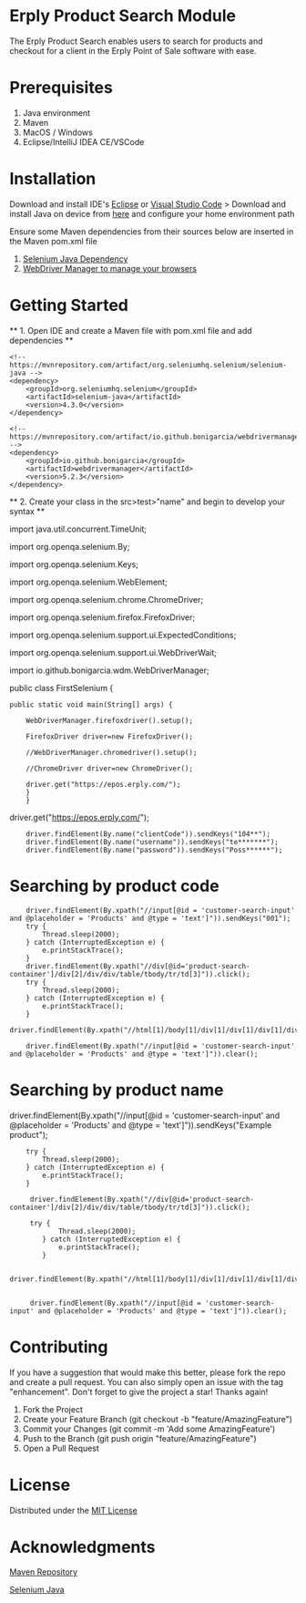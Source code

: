 # Erply Product Search Module
The Erply Product Search enables users to search for products and checkout for a client in the Erply Point of Sale software with ease. 

# Prerequisites 

1. Java environment
2. Maven
3. MacOS / Windows 
4. Eclipse/IntelliJ IDEA CE/VSCode


# Installation 

Download and install  IDE's [Eclipse](https://www.eclipse.org/downloads/) or [Visual Studio Code](https://code.visualstudio.com/) >
Download and install Java on device from [here](https://www.java.com/en/download/) and configure your home environment path

Ensure some Maven dependencies  from their sources below are inserted in the Maven    pom.xml file
1. [Selenium Java Dependency](https://mvnrepository.com/artifact/org.seleniumhq.selenium/selenium-java)
2. [WebDriver Manager to manage your browsers](https://mvnrepository.com/artifact/io.github.bonigarcia/webdrivermanager)



# Getting Started 
** 1. Open IDE and create a Maven file with pom.xml file and add dependencies **
<dependencies>

    <!-- https://mvnrepository.com/artifact/org.seleniumhq.selenium/selenium-java -->
    <dependency>
        <groupId>org.seleniumhq.selenium</groupId>
        <artifactId>selenium-java</artifactId>
        <version>4.3.0</version>
    </dependency>

    <!-- https://mvnrepository.com/artifact/io.github.bonigarcia/webdrivermanager -->
    <dependency>
        <groupId>io.github.bonigarcia</groupId>
        <artifactId>webdrivermanager</artifactId>
        <version>5.2.3</version>
    </dependency>

</dependencies>

** 2. Create your class in the src>test>"name" and begin to develop your syntax **

import java.util.concurrent.TimeUnit;

import org.openqa.selenium.By;

import org.openqa.selenium.Keys;

import org.openqa.selenium.WebElement;

import org.openqa.selenium.chrome.ChromeDriver;

import org.openqa.selenium.firefox.FirefoxDriver;

import org.openqa.selenium.support.ui.ExpectedConditions;

import org.openqa.selenium.support.ui.WebDriverWait;

import io.github.bonigarcia.wdm.WebDriverManager;

public class FirstSelenium {

	public static void main(String[] args) {	

		WebDriverManager.firefoxdriver().setup();

		FirefoxDriver driver=new FirefoxDriver();

		//WebDriverManager.chromedriver().setup();

		//ChromeDriver driver=new ChromeDriver();

		driver.get("https://epos.erply.com/");
        }
        }

driver.get("https://epos.erply.com/");
			
		driver.findElement(By.name("clientCode")).sendKeys("104**");
		driver.findElement(By.name("username")).sendKeys("te*******");
		driver.findElement(By.name("password")).sendKeys("Poss******");

# Searching by product code
        driver.findElement(By.xpath("//input[@id = 'customer-search-input' and @placeholder = 'Products' and @type = 'text']")).sendKeys("001");
		try {
	        Thread.sleep(2000);
	    } catch (InterruptedException e) {
	        e.printStackTrace();
	    }	
	    driver.findElement(By.xpath("//div[@id='product-search-container']/div[2]/div/div/table/tbody/tr/td[3]")).click();   
	    try {
	        Thread.sleep(2000);
	    } catch (InterruptedException e) {
	        e.printStackTrace();
	    }
	    driver.findElement(By.xpath("//html[1]/body[1]/div[1]/div[1]/div[1]/div[2]/div[1]/div[2]/div[2]/div[1]/div[1]/span[2]")).click();

	    driver.findElement(By.xpath("//input[@id = 'customer-search-input' and @placeholder = 'Products' and @type = 'text']")).clear();

# Searching by product name
driver.findElement(By.xpath("//input[@id = 'customer-search-input' and @placeholder = 'Products' and @type = 'text']")).sendKeys("Example product");	

		try {
	        Thread.sleep(2000);
	    } catch (InterruptedException e) {
	        e.printStackTrace();
	    }	

		 driver.findElement(By.xpath("//div[@id='product-search-container']/div[2]/div/div/table/tbody/tr/td[3]")).click();

		 try {
		        Thread.sleep(2000);
		    } catch (InterruptedException e) {
		        e.printStackTrace();
		    }

		 driver.findElement(By.xpath("//html[1]/body[1]/div[1]/div[1]/div[1]/div[2]/div[1]/div[2]/div[2]/div[1]/div[1]/span[2]")).click();


		 driver.findElement(By.xpath("//input[@id = 'customer-search-input' and @placeholder = 'Products' and @type = 'text']")).clear();

# Contributing
If you have a suggestion that would make this better, please fork the repo and create a pull request. You can also simply open an issue with the tag "enhancement". Don't forget to give the project a star! Thanks again!

1. Fork the Project
2. Create your Feature Branch (git checkout -b "feature/AmazingFeature")
3. Commit your Changes (git commit -m 'Add some AmazingFeature')
4. Push to the Branch (git push origin "feature/AmazingFeature")
5. Open a Pull Request

# License
Distributed under the [MIT License](https://opensource.org/licenses/MIT)

# Acknowledgments
[Maven Repository](https://mvnrepository.com/artifact/io.github.bonigarcia)

[Selenium Java](https://mvnrepository.com/artifact/org.seleniumhq.selenium/selenium-java)
